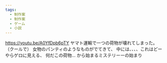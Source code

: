 ```yaml
---
tags:
  - 制作案
  - 制作案
  - ゲーム
  - 小説
---
```

https://youtu.be/A0YfDpb6pTY
ヤマト運輸で一つの荷物が壊れてしまった。（クールで）
女物のパンティのようなものがでてきて、
中には、、、、これはどーやらゲロに見える、
何だこの荷物…
から始まるミステリーーの始まり